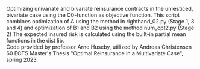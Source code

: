  Optimizing univariate and bivariate reinsurance contracts in the unresticed, bivariate case using the C0-function as objective function. This script combines optimization of A using the method in righthand_02.py (Stage 1, 3 and 4) and optimization of B1 and B2 using the method num_opt2.py (Stage 2) The expected insured risk is calculated using the built-in partial mean functions in the dist lib.  
Code provided by professor Arne Huseby, utilized by Andreas Christensen 60 ECTS Master's Thesis "Optimal Reinsurance in a Multivariate Case", spring 2023.
